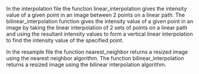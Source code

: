 In the interpolation file the function linear_interpolation gives the intensity value of a given point in an image between 2 points on a linear path. The bilinear_interpolation function gives the intensity value of a given point in an image by taking the linear interpolation of 2 sets of points on a linear path and using the resultant intensity values to form a vertical linear interpolation to find the intensity value of the specified point.

In the resample file the function nearest_neighbor returns a resized image using the nearest neighbor algorithm. The function bilinear_interpolation returns a resized image using the bilinear interpolation algorithm.
